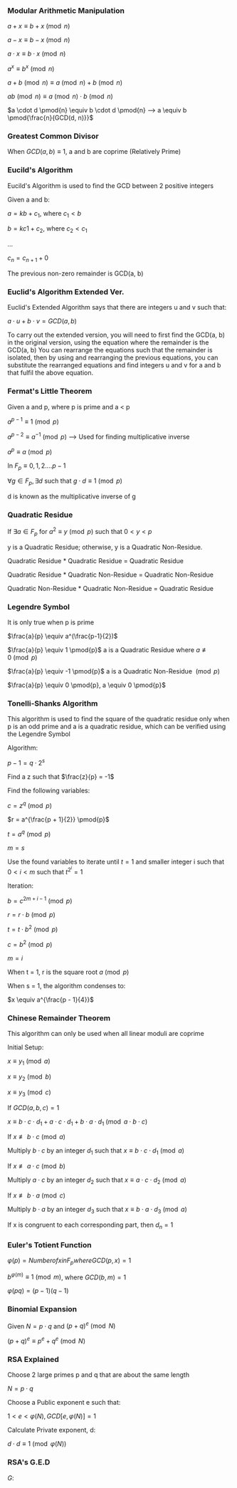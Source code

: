 ### __Modular Arithmetic Manipulation__

$a + x \equiv b + x \pmod{n}$

$a - x \equiv b - x \pmod{n}$

$a \cdot x \equiv b \cdot x \pmod{n}$

$a^x \equiv b^x \pmod{n}$

$a + b \pmod{n} \equiv a \pmod{n} + b \pmod{n}$

$ab \pmod{n} \equiv a \pmod{n} \cdot b \pmod{n}$

$a \cdot d \pmod{n} \equiv b \cdot d \pmod{n} --> a \equiv b \pmod{\frac{n}{GCD(d, n)}}$


### __Greatest Common Divisor__

When $GCD(a, b) \equiv 1$, a and b are coprime (Relatively Prime)


### __Eucild's Algorithm__
Eucild's Algorithm is used to find the GCD between 2 positive integers

Given a and b:

$a = kb + c_{1}$, where $c_{1} < b$

$b = kc{1} + c_{2}$, where $c_{2} < c_{1}$

...

$c_{n} = c_{n + 1} + 0$

The previous non-zero remainder is GCD(a, b)  


### __Euclid's Algorithm Extended Ver.__

Euclid's Extended Algorithm says that there are integers u and v such that:

$a \cdot u + b \cdot v = GCD(a, b)$

To carry out the extended version, you will need to first find the GCD(a, b) in the original version, using the equation where the remainder is the GCD(a, b)
You can rearrange the equations such that the remainder is isolated, then by using and rearranging the previous equations, you can substitute the rearranged equations and find integers u and v for a and b that fulfil the above equation.

### __Fermat's Little Theorem__

Given a and p, where p is prime and a < p

$a^{p - 1} \equiv 1 \pmod{p}$

$a^{p - 2} \equiv a^{-1} \pmod{p}$ --> Used for finding multiplicative inverse

$a^{p} \equiv a \pmod{p}$ 

In $F_{p} \equiv {0,1,2....p - 1}$ 

$∀g∈F_{p}, ∃d$ such that $g \cdot d \equiv 1 \pmod{p}$

d is known as the multiplicative inverse of g

### __Quadratic Residue__

If $∃a∈F_{p}$ for $a^{2} \equiv y \pmod{p}$ such that $0 < y < p$

y is a Quadratic Residue; otherwise, y is a Quadratic Non-Residue.

Quadratic Residue * Quadratic Residue = Quadratic Residue

Quadratic Residue * Quadratic Non-Residue = Quadratic Non-Residue

Quadratic Non-Residue * Quadratic Non-Residue = Quadratic Residue

### __Legendre Symbol__

It is only true when p is prime

$\frac{a}{p} \equiv a^(\frac{p-1}{2})$

$\frac{a}{p} \equiv 1 \pmod{p}$ a is a Quadratic Residue where $a ≢  0 \pmod{p}$

$\frac{a}{p} \equiv -1 \pmod{p}$ a is a Quadratic Non-Residue $\pmod{p}$

$\frac{a}{p} \equiv 0 \pmod{p}, a \equiv 0 \pmod{p}$

### __Tonelli-Shanks Algorithm__

This algorithm is used to find the square of the quadratic residue only when p is an odd prime and a is a quadratic residue, which can be verified using the Legendre Symbol

Algorithm:

$p - 1 = q \cdot 2^{s}$ 

Find a z such that $\frac{z}{p} = -1$

Find the following variables:

$c = z^{q} \pmod{p}$

$r = a^{\frac{p + 1}{2}} \pmod{p}$

$t = a^{q} \pmod{p}$

$m = s$

Use the found variables to iterate until $t = 1$ and smaller integer i such that $0 < i < m$ such that $t^{2^{i}} = 1$

Iteration:

$b = c^{2m + i -1} \pmod{p}$

$r = r \cdot b \pmod{p}$

$t = t \cdot b^{2} \pmod{p}$

$c = b^{2} \pmod{p}$

$m = i$

When t = 1, r is the square root $a \pmod{p}$

When s = 1, the algorithm condenses to:

$x \equiv a^{\frac{p - 1}{4}}$

### __Chinese Remainder Theorem__

This algorithm can only be used when all linear moduli are coprime

Initial Setup:

$x \equiv y_{1} \pmod{a}$

$x \equiv y_{2} \pmod{b}$

$x \equiv y_{3} \pmod{c}$

If $GCD(a, b, c) = 1$

$x \equiv b \cdot c \cdot d_{1} + a \cdot c \cdot d_{1} + b \cdot a \cdot d_{1} \pmod{a \cdot b \cdot c}$

If $x ≢  b \cdot c \pmod{a}$

Multiply $b \cdot c$ by an integer $d_{1}$ such that $x \equiv b \cdot c \cdot d_{1} \pmod{a}$

If $x ≢  a \cdot c \pmod{b}$

Multiply $a \cdot c$ by an integer $d_{2}$ such that $x \equiv a \cdot c \cdot d_{2} \pmod{a}$

If $x ≢  b \cdot a \pmod{c}$

Multiply $b \cdot a$ by an integer $d_{3}$ such that $x \equiv b \cdot a \cdot d_{3} \pmod{a}$

If x is congruent to each corresponding part, then $d_{n} = 1$

### __Euler's Totient Function__

$\varphi(p) = Number of x in F_{p} where GCD(p ,x) = 1$

$b^{\varphi(m)} \equiv 1 \pmod{m}$, where $GCD(b, m) = 1$

$\varphi(pq) = (p - 1)(q - 1)$

### __Binomial Expansion__

Given $N = p \cdot q$ and $(p + q)^{e} \pmod{N}$

$(p + q)^{e} \equiv p^{e} + q^{e} \pmod{N}$

### __RSA Explained__

Choose 2 large primes p and q that are about the same length

$N = p \cdot q$

Choose a Public exponent e such that:

$1 < e < \varphi(N), GCD[e, \varphi(N)] = 1$

Calculate Private exponent, d:

$d \cdot d \equiv 1 \pmod{\varphi(N)}$

### __RSA's G.E.D__

$G:$


















